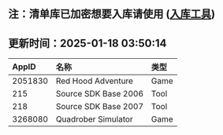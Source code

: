 ## 注：清单库已加密想要入库请使用 ([入库工具](https://github.com/BlankTMing/ManifestAutoUpdate/releases))

## 更新时间：2025-01-18 03:50:14
| AppID | 名称 | 类型  |
| :-------------------- | :----------------------------- | :----------- |
| 2051830 | Red Hood Adventure| Game |
| 215 | Source SDK Base 2006| Tool |
| 218 | Source SDK Base 2007| Tool |
| 3268080 | Quadrober Simulator| Game |
